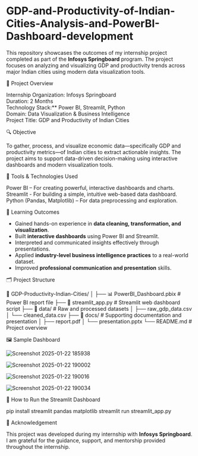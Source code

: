 # GDP-and-Productivity-of-Indian-Cities-Analysis-and-PowerBI-Dashboard-development

This repository showcases the outcomes of my internship project completed as part of the **Infosys Springboard** program. The project focuses on analyzing and visualizing GDP and productivity trends across major Indian cities using modern data visualization tools.

📌 Project Overview

Internship Organization: Infosys Springboard  
Duration: 2 Months  
Technology Stack:** Power BI, Streamlit, Python  
Domain: Data Visualization & Business Intelligence  
Project Title: GDP and Productivity of Indian Cities  

🔍 Objective

To gather, process, and visualize economic data—specifically GDP and productivity metrics—of Indian cities to extract actionable insights. The project aims to support data-driven decision-making using interactive dashboards and modern visualization tools.


🚀 Tools & Technologies Used

Power BI – For creating powerful, interactive dashboards and charts.  
Streamlit - For building a simple, intuitive web-based data dashboard.  
Python (Pandas, Matplotlib) – For data preprocessing and exploration.


🧠 Learning Outcomes
- Gained hands-on experience in **data cleaning, transformation, and visualization**.
- Built **interactive dashboards** using Power BI and Streamlit.
- Interpreted and communicated insights effectively through presentations.
- Applied **industry-level business intelligence practices** to a real-world dataset.
- Improved **professional communication and presentation** skills.

🗂️ Project Structure

📁 GDP-Productivity-Indian-Cities/
│
├── 📊 PowerBI_Dashboard.pbix          # Power BI report file
├── 📄 streamlit_app.py                # Streamlit web dashboard script
├── 📁 data/                           # Raw and processed datasets
│   ├── raw_gdp_data.csv
│   └── cleaned_data.csv
├── 📁 docs/                           # Supporting documentation and presentation
│   ├── report.pdf
│   └── presentation.pptx
└── README.md                         # Project overview


🖼️ Sample Dashboard 

![Screenshot 2025-01-22 185938](https://github.com/user-attachments/assets/3cff7935-08d2-46ba-a92e-86745f310ed5)

![Screenshot 2025-01-22 190002](https://github.com/user-attachments/assets/c723fd7a-95ec-48a8-98e0-d8d2a1117f37)

![Screenshot 2025-01-22 190016](https://github.com/user-attachments/assets/3164ef26-f9c1-4ce5-b1be-6bde8c115150)

![Screenshot 2025-01-22 190034](https://github.com/user-attachments/assets/596e2fc1-d668-4f1d-b845-35620e11a166)


📌 How to Run the Streamlit Dashboard

pip install streamlit pandas matplotlib
streamlit run streamlit_app.py

📢 Acknowledgement

This project was developed during my internship with **Infosys Springboard**. I am grateful for the guidance, support, and mentorship provided throughout the internship.

